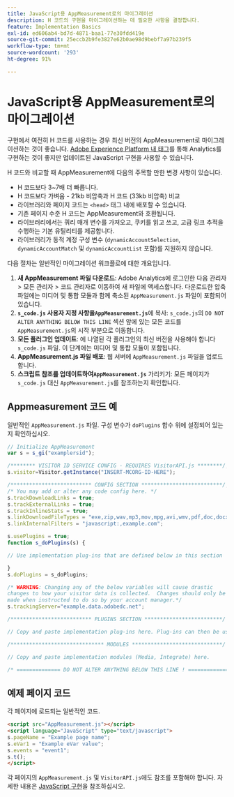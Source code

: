 ```yaml
---
title: JavaScript용 AppMeasurement로의 마이그레이션
description: H 코드의 구현을 마이그레이션하는 데 필요한 사항을 결정합니다.
feature: Implementation Basics
exl-id: ed606ab4-bd7d-4871-baa1-77e30fdd419e
source-git-commit: 25eccb2b9fe3827e62b0ae98d9bebf7a97b239f5
workflow-type: tm+mt
source-wordcount: '293'
ht-degree: 91%

---
```


# JavaScript용 AppMeasurement로의 마이그레이션

구현에서 여전히 H 코드를 사용하는 경우 최신 버전의 AppMeasurement로 마이그레이션하는 것이 좋습니다. [Adobe Experience Platform 내 태그](../launch/overview.md)를 통해 Analytics를 구현하는 것이 좋지만 업데이트된 JavaScript 구현을 사용할 수 있습니다.

H 코드와 비교할 때 AppMeasurement에 다음의 주목할 만한 변경 사항이 있습니다.

* H 코드보다 3~7배 더 빠릅니다.
* H 코드보다 가벼움 - 21kb 비압축과 H 코드 (33kb 비압축) 비교
* 라이브러리와 페이지 코드는 `<head>` 태그 내에 배포할 수 있습니다.
* 기존 페이지 수준 H 코드는 AppMeasurement와 호환됩니다.
* 라이브러리에서는 쿼리 매개 변수를 가져오고, 쿠키를 읽고 쓰고, 고급 링크 추적을 수행하는 기본 유틸리티를 제공합니다.
* 라이브러리가 동적 계정 구성 변수 (`dynamicAccountSelection`, `dynamicAccountMatch` 및 `dynamicAccountList` 포함)를 지원하지 않습니다.

다음 절차는 일반적인 마이그레이션 워크플로에 대한 개요입니다.

1. **새 AppMeasurement 파일 다운로드**: Adobe Analytics에 로그인한 다음 관리자 > 모든 관리자 > 코드 관리자로 이동하여 새 파일에 액세스합니다. 다운로드한 압축 파일에는 미디어 및 통합 모듈과 함께 축소된 `AppMeasurement.js` 파일이 포함되어 있습니다.
1. **`s_code.js` 사용자 지정 사항을`AppMeasurement.js`**&#x200B;에 복사: `s_code.js`의 `DO NOT ALTER ANYTHING BELOW THIS LINE` 섹션 앞에 있는 모든 코드를 `AppMeasurement.js`의 시작 부분으로 이동합니다.
1. **모든 플러그인 업데이트**: 에 나열된 각 플러그인의 최신 버전을 사용해야 합니다 `s_code.js` 파일. 이 단계에는 미디어 및 통합 모듈이 포함됩니다.
1. **AppMeasurement.js 파일 배포**: 웹 서버에 `AppMeasurement.js` 파일을 업로드합니다.
1. **스크립트 참조를 업데이트하여`AppMeasurement.js`** 가리키기: 모든 페이지가 `s_code.js` 대신 `AppMeasurement.js`를 참조하는지 확인합니다.

## Appmeasurement 코드 예

일반적인 `AppMeasurement.js` 파일. 구성 변수가 `doPlugins` 함수 위에 설정되어 있는지 확인하십시오.

```js
// Initialize AppMeasurement
var s = s_gi("examplersid");

/******** VISITOR ID SERVICE CONFIG - REQUIRES VisitorAPI.js ********/;
s.visitor=Visitor.getInstance("INSERT-MCORG-ID-HERE");

/************************** CONFIG SECTION **************************/;
/* You may add or alter any code config here. */
s.trackDownloadLinks = true;
s.trackExternalLinks = true;
s.trackInlineStats = true;
s.linkDownloadFileTypes = "exe,zip,wav,mp3,mov,mpg,avi,wmv,pdf,doc,docx,xls,xlsx,ppt,pptx";
s.linkInternalFilters = "javascript:,example.com";

s.usePlugins = true;
function s_doPlugins(s) {

// Use implementation plug-ins that are defined below in this section

}
s.doPlugins = s_doPlugins;

/* WARNING: Changing any of the below variables will cause drastic
changes to how your visitor data is collected.  Changes should only be
made when instructed to do so by your account manager.*/
s.trackingServer="example.data.adobedc.net";

/************************** PLUGINS SECTION *************************/

// Copy and paste implementation plug-ins here. Plug-ins can then be used in the s_doPlugins(s) function above

/****************************** MODULES *****************************/

// Copy and paste implementation modules (Media, Integrate) here.

/* ============== DO NOT ALTER ANYTHING BELOW THIS LINE ! ===============  */
```

## 예제 페이지 코드

각 페이지에 로드되는 일반적인 코드.

```html
<script src="AppMeasurement.js"></script>
<script language="JavaScript" type="text/javascript">
s.pageName = "Example page name";
s.eVar1 = "Example eVar value";
s.events = "event1";
s.t();
</script>
```

각 페이지의 `AppMeasurement.js` 및 `VisitorAPI.js`에도 참조를 포함해야 합니다. 자세한 내용은 [JavaScript 구현](/help/implement/js/overview.md)을 참조하십시오.
